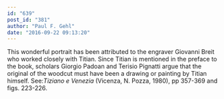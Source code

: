 ```yaml
---
id: "639"
post_id: "381"
author: "Paul F. Gehl"
date: "2016-09-22 09:13:20"
---
```

This wonderful portrait has been attributed to the engraver Giovanni Breit who worked closely with Titian. Since Titian is mentioned in the preface to the book, scholars Giorgio Padoan and Terisio Pignatti argue that the original of the woodcut must have been a drawing or painting by Titian himself. See:<em>Tiziano e Venezia</em> (Vicenza, N. Pozza, 1980), pp 357-369 and figs. 223-226.
